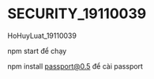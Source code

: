 # SECURITY_19110039
HoHuyLuat_19110039

npm start để chạy

npm install passport@0.5 để cài passport
